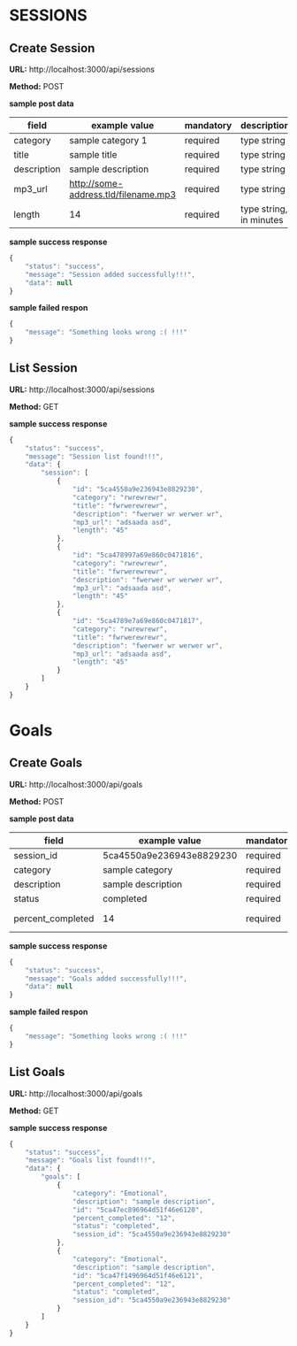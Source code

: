 # SESSIONS

## Create Session

**URL:** http://localhost:3000/api/sessions

**Method:** POST

**sample post data**

|  field | example value   | mandatory   | description  |
| ------------ | ------------ | ------------ | ------------ |
|  category | sample category 1  |  required |  type string |
|  title | sample title  | required  | type string  |
|  description | sample description  |  required  | type string   |
|  mp3_url |  http://some-address.tld/filename.mp3 | required  | type string  |
|  length | 14  | required  | type string, in minutes  |


**sample success response**
```javascript
{
    "status": "success",
    "message": "Session added successfully!!!",
    "data": null
}
```
**sample failed respon**
```javascript
{
    "message": "Something looks wrong :( !!!"
}
```

## List Session

**URL:** http://localhost:3000/api/sessions

**Method:** GET
 
**sample success response**
```javascript
{
    "status": "success",
    "message": "Session list found!!!",
    "data": {
        "session": [
            {
                "id": "5ca4550a9e236943e8829230",
                "category": "rwrewrewr",
                "title": "fwrwerewrewr",
                "description": "fwerwer wr werwer wr",
                "mp3_url": "adsaada asd",
                "length": "45"
            },
            {
                "id": "5ca478997a69e860c0471816",
                "category": "rwrewrewr",
                "title": "fwrwerewrewr",
                "description": "fwerwer wr werwer wr",
                "mp3_url": "adsaada asd",
                "length": "45"
            },
            {
                "id": "5ca4789e7a69e860c0471817",
                "category": "rwrewrewr",
                "title": "fwrwerewrewr",
                "description": "fwerwer wr werwer wr",
                "mp3_url": "adsaada asd",
                "length": "45"
            }
        ]
    }
}
```
 

# Goals

## Create Goals

**URL:** http://localhost:3000/api/goals

**Method:** POST

**sample post data**

|  field | example value   | mandatory   | description  |
| ------------ | ------------ | ------------ | ------------ |
|  session_id | 5ca4550a9e236943e8829230  |  required |  type string |
|  category | sample category  | required  | type string  |
|  description | sample description  |  required  | type string   |
|  status |  completed | required  | type string  |
|  percent_completed | 14  | required  | type string, in minutes  |


**sample success response**
```javascript
{
    "status": "success",
    "message": "Goals added successfully!!!",
    "data": null
}
```
**sample failed respon**
```javascript
{
    "message": "Something looks wrong :( !!!"
}
```

## List Goals

**URL:** http://localhost:3000/api/goals

**Method:** GET
 
**sample success response**
```javascript
{
    "status": "success",
    "message": "Goals list found!!!",
    "data": {
        "goals": [
            {
                "category": "Emotional",
                "description": "sample description",
                "id": "5ca47ec896964d51f46e6120",
                "percent_completed": "12",
                "status": "completed",
                "session_id": "5ca4550a9e236943e8829230"
            },
            {
                "category": "Emotional",
                "description": "sample description",
                "id": "5ca47f1496964d51f46e6121",
                "percent_completed": "12",
                "status": "completed",
                "session_id": "5ca4550a9e236943e8829230"
            }
        ]
    }
}
```
 

